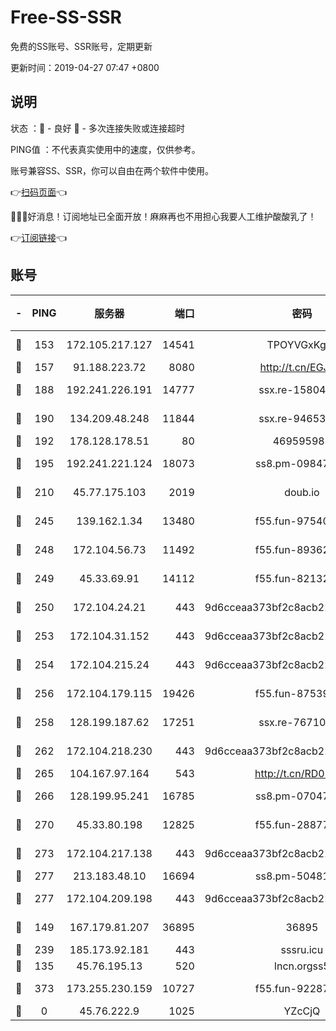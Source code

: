 # Free-SS-SSR

免费的SS账号、SSR账号，定期更新

更新时间：2019-04-27 07:47 +0800

## 说明

状态     ：🙂 - 良好 🙁 - 多次连接失败或连接超时

PING值   ：不代表真实使用中的速度，仅供参考。

账号兼容SS、SSR，你可以自由在两个软件中使用。

👉[扫码页面](https://liesauer.github.io/Free-SS-SSR/)👈

🎉🎉🎉好消息！订阅地址已全面开放！麻麻再也不用担心我要人工维护酸酸乳了！

👉[订阅链接](https://www.liesauer.net/yogurt/subscribe?ACCESS_TOKEN=DAYxR3mMaZAsaqUb)👈

## 账号

|-|PING|服务器|端口|密码|加密方式|区域|
|:----:|:----:|:-----:|-----:|:----:|:----:|:----:|
|🙂|153|172.105.217.127|14541|TPOYVGxKglpi|aes-256-cfb|JP|
|🙂|157|91.188.223.72|8080|http://t.cn/EGJIyrl|rc4-md5|RU|
|🙂|188|192.241.226.191|14777|ssx.re-15804157|aes-256-cfb|US|
|🙂|190|134.209.48.248|11844|ssx.re-94653207|aes-256-cfb|US|
|🙂|192|178.128.178.51|80|469595985|chacha20|US|
|🙂|195|192.241.221.124|18073|ss8.pm-09847750|aes-256-cfb|US|
|🙂|210|45.77.175.103|2019|doub.io|aes-128-ctr|SG|
|🙂|245|139.162.1.34|13480|f55.fun-97540163|aes-256-cfb|SG|
|🙂|248|172.104.56.73|11492|f55.fun-89362117|aes-256-cfb|SG|
|🙂|249|45.33.69.91|14112|f55.fun-82132228|aes-256-cfb|US|
|🙂|250|172.104.24.21|443|9d6cceaa373bf2c8acb22e60b6a58be6|aes-256-cfb|US|
|🙂|253|172.104.31.152|443|9d6cceaa373bf2c8acb22e60b6a58be6|aes-256-cfb|US|
|🙂|254|172.104.215.24|443|9d6cceaa373bf2c8acb22e60b6a58be6|aes-256-cfb|US|
|🙂|256|172.104.179.115|19426|f55.fun-87539428|aes-256-cfb|SG|
|🙂|258|128.199.187.62|17251|ssx.re-76710195|aes-256-cfb|SG|
|🙂|262|172.104.218.230|443|9d6cceaa373bf2c8acb22e60b6a58be6|aes-256-cfb|US|
|🙂|265|104.167.97.164|543|http://t.cn/RD0D7sx|rc4-md5|CA|
|🙂|266|128.199.95.241|16785|ss8.pm-07047085|aes-256-cfb|SG|
|🙂|270|45.33.80.198|12825|f55.fun-28877106|aes-256-cfb|US|
|🙂|273|172.104.217.138|443|9d6cceaa373bf2c8acb22e60b6a58be6|aes-256-cfb|US|
|🙂|277|213.183.48.10|16694|ss8.pm-50481530|rc4-md5|RU|
|🙂|277|172.104.209.198|443|9d6cceaa373bf2c8acb22e60b6a58be6|aes-256-cfb|US|
|🙂|149|167.179.81.207|36895|36895|aes-256-cfb|JP|
|🙂|239|185.173.92.181|443|sssru.icu|rc4-md5|RU|
|🙁|135|45.76.195.13|520|lncn.orgss5|rc4|JP|
|🙁|373|173.255.230.159|10727|f55.fun-92287038|aes-256-cfb|US|
|🙁|0|45.76.222.9|1025|YZcCjQ|rc4-md5|JP|
